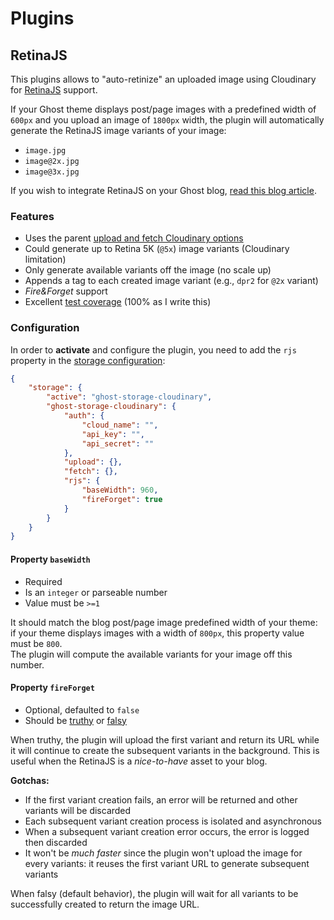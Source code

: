 # Plugins

## RetinaJS

This plugins allows to "auto-retinize" an uploaded image using Cloudinary for [RetinaJS](http://imulus.github.io/retinajs/) support.

If your Ghost theme displays post/page images with a predefined width of `600px` and you upload an image of `1800px` width, the plugin will automatically generate the RetinaJS image variants of your image:

- `image.jpg`
- `image@2x.jpg`
- `image@3x.jpg`

If you wish to integrate RetinaJS on your Ghost blog, [read this blog article](http://blog.eexit.net/ghost-retinajs-integration/).

### Features

- Uses the parent [upload and fetch Cloudinary options](https://github.com/eexit/ghost-storage-cloudinary#configuration)
- Could generate up to Retina 5K (`@5x`) image variants (Cloudinary limitation)
- Only generate available variants off the image (no scale up)
- Appends a tag to each created image variant (e.g., `dpr2` for `@2x` variant)
- *Fire&Forget* support
- Excellent [test coverage](https://codeclimate.com/github/eexit/ghost-storage-cloudinary) (100% as I write this)


### Configuration

In order to **activate** and configure the plugin, you need to add the `rjs` property in the [storage configuration](../configuration.sample.json):

```json
{
    "storage": {
        "active": "ghost-storage-cloudinary",
        "ghost-storage-cloudinary": {
            "auth": {
                "cloud_name": "",
                "api_key": "",
                "api_secret": ""
            },
            "upload": {},
            "fetch": {},
            "rjs": {
                "baseWidth": 960,
                "fireForget": true
            }
        }
    }
}
```

#### Property `baseWidth`

- Required
- Is an `integer` or parseable number
- Value must be `>=1`

It should match the blog post/page image predefined width of your theme: if your theme displays images with a width of `800px`, this property value must be `800`.  
The plugin will compute the available variants for your image off this number.

#### Property `fireForget`

- Optional, defaulted to `false`
- Should be [truthy](https://developer.mozilla.org/en-US/docs/Glossary/Truthy) or [falsy](https://developer.mozilla.org/en-US/docs/Glossary/Falsy)

When truthy, the plugin will upload the first variant and return its URL while it will continue to create the subsequent variants in the background. This is useful when the RetinaJS is a *nice-to-have* asset to your blog.

**Gotchas:**

- If the first variant creation fails, an error will be returned and other variants will be discarded
- Each subsequent variant creation process is isolated and asynchronous
- When a subsequent variant creation error occurs, the error is logged then discarded
- It won't be *much faster* since the plugin won't upload the image for every variants: it reuses the first variant URL to generate subsequent variants

When falsy (default behavior), the plugin will wait for all variants to be successfully created to return the image URL.
